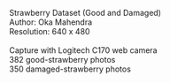 Strawberry Dataset (Good and Damaged) 
<br>
Author: Oka Mahendra
<br>
Resolution: 640 x 480
<br>
<br>
Capture with Logitech C170 web camera
<br>
382 good-strawberry photos
<br>
350 damaged-strawberry photos


